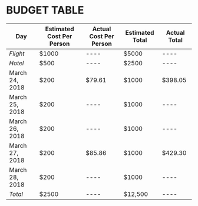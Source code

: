 # BUDGET TABLE

Day | Estimated Cost Per Person | Actual Cost Per Person | Estimated Total | Actual Total
----|---------------------------|------------------------|-----------------|-------------
*Flight* | $1000 |---- | $5000| ----
*Hotel*|$500|----| $2500 | ----
March 24, 2018| $200| $79.61 | $1000 | $398.05
March 25, 2018| $200| ---- | $1000 | ----
March 26, 2018| $200| ---- | $1000 | ----
March 27, 2018| $200| $85.86 | $1000 | $429.30
March 28, 2018| $200| ---- | $1000 | ----
*Total* |$2500 |----| $12,500 | ----

